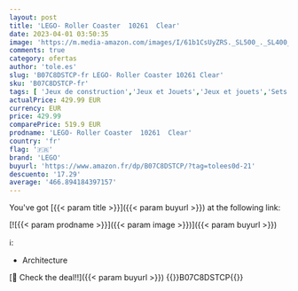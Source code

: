 ```yaml
---
layout: post
title: 'LEGO- Roller Coaster  10261  Clear'
date: 2023-04-01 03:50:35
image: 'https://m.media-amazon.com/images/I/61b1CsUyZRS._SL500_._SL400_.jpg'
comments: true
category: ofertas
author: 'tole.es'
slug: 'B07C8DSTCP-fr LEGO- Roller Coaster 10261 Clear'
sku: 'B07C8DSTCP-fr'
tags: [ 'Jeux de construction','Jeux et Jouets','Jeux et jouets','Sets de jeux de construction','lego','lego-','🇫🇷', ]
actualPrice: 429.99 EUR
currency: EUR
price: 429.99
comparePrice: 519.9 EUR
prodname: 'LEGO- Roller Coaster  10261  Clear'
country: 'fr'
flag: '🇫🇷'
brand: 'LEGO'
buyurl: 'https://www.amazon.fr/dp/B07C8DSTCP/?tag=tolees0d-21'
descuento: '17.29'
average: '466.894184397157'
---
```


You've got [{{< param title >}}]({{< param buyurl >}}) at the following link:

[![{{< param prodname >}}]({{< param image >}})]({{< param buyurl >}})

ℹ️:

- Architecture

[🛒 Check the deal!!]({{< param buyurl >}})
{{<world>}}B07C8DSTCP{{</world>}}
